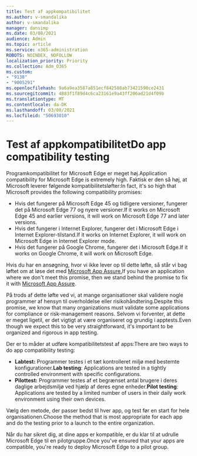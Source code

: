 ```yaml
---
title: Test af appkompatibilitet
ms.author: v-smandalika
author: v-smandalika
manager: dansimp
ms.date: 03/08/2021
audience: Admin
ms.topic: article
ms.service: o365-administration
ROBOTS: NOINDEX, NOFOLLOW
localization_priority: Priority
ms.collection: Adm_O365
ms.custom:
- "9138"
- "9005291"
ms.openlocfilehash: 9a6a9ea3587a851ecf842588ab73421590ce2431
ms.sourcegitcommit: 4883f1f89d4c6ca23161e9a43ff206ad21d4f09b
ms.translationtype: MT
ms.contentlocale: da-DK
ms.lasthandoff: 03/08/2021
ms.locfileid: "50693010"
---
```

# <a name="do-app-compatibility-testing"></a><span data-ttu-id="12f87-102">Test af appkompatibilitet</span><span class="sxs-lookup"><span data-stu-id="12f87-102">Do app compatibility testing</span></span>

<span data-ttu-id="12f87-103">Programkompatibilitet for Microsoft Edge er meget høj.</span><span class="sxs-lookup"><span data-stu-id="12f87-103">Application compatibility for Microsoft Edge is extremely high.</span></span> <span data-ttu-id="12f87-104">Faktisk er den så høj, at Microsoft leverer følgende kompatibilitetsløfter:</span><span class="sxs-lookup"><span data-stu-id="12f87-104">In fact, it's so high that Microsoft provides the following compatibility promises:</span></span>
- <span data-ttu-id="12f87-105">Hvis det fungerer på Microsoft Edge 45 og tidligere versioner, fungerer det på Microsoft Edge 77 og nyere versioner.</span><span class="sxs-lookup"><span data-stu-id="12f87-105">If it works on Microsoft Edge 45 and earlier versions, it will work on Microsoft Edge 77 and later versions.</span></span>
- <span data-ttu-id="12f87-106">Hvis det fungerer i Internet Explorer, fungerer det i Microsoft Edge i Internet Explorer-tilstand.</span><span class="sxs-lookup"><span data-stu-id="12f87-106">If it works on Internet Explorer, it will work on Microsoft Edge in Internet Explorer mode.</span></span>
- <span data-ttu-id="12f87-107">Hvis det fungerer på Google Chrome, fungerer det i Microsoft Edge.</span><span class="sxs-lookup"><span data-stu-id="12f87-107">If it works on Google Chrome, it will work on Microsoft Edge.</span></span>

<span data-ttu-id="12f87-108">Hvis du har en ansøgning, hvor vi ikke lever op til dette løfte, så står vi bag løftet om at løse det med [Microsoft App Assure.](https://www.microsoft.com/fasttrack/microsoft-365/app-assure)</span><span class="sxs-lookup"><span data-stu-id="12f87-108">If you have an application where we don't meet this promise, then we stand behind the promise to fix it with [Microsoft App Assure](https://www.microsoft.com/fasttrack/microsoft-365/app-assure).</span></span>

<span data-ttu-id="12f87-109">På trods af dette løfte ved vi, at mange organisationer skal validere nogle programmer af hensyn til overholdelse eller risikohåndtering.</span><span class="sxs-lookup"><span data-stu-id="12f87-109">Despite this promise, we know that many organizations must validate some applications for compliance or risk-management reasons.</span></span> <span data-ttu-id="12f87-110">Selvom vi forventer, at dette er meget ligetil, er det vigtigt at være organiseret og grundig i apptests.</span><span class="sxs-lookup"><span data-stu-id="12f87-110">Even though we expect this to be very straightforward, it's important to be organized and rigorous in app testing.</span></span>

<span data-ttu-id="12f87-111">Der er to måder at udføre kompatibilitetstest af apps:</span><span class="sxs-lookup"><span data-stu-id="12f87-111">There are two ways to do app compatibility testing:</span></span>

- <span data-ttu-id="12f87-112">**Labtest:** Programmer testes i et tæt kontrolleret miljø med bestemte konfigurationer.</span><span class="sxs-lookup"><span data-stu-id="12f87-112">**Lab testing**: Applications are tested in a tightly controlled environment with specific configurations.</span></span>
- <span data-ttu-id="12f87-113">**Pilottest:** Programmer testes af et begrænset antal brugere i deres daglige arbejdsmiljø ved hjælp af deres egne enheder.</span><span class="sxs-lookup"><span data-stu-id="12f87-113">**Pilot testing**: Applications are tested by a limited number of users in their daily work environment using their own devices.</span></span>

<span data-ttu-id="12f87-114">Vælg den metode, der passer bedst til hver app, og test før en start for hele organisationen.</span><span class="sxs-lookup"><span data-stu-id="12f87-114">Choose the method that is most appropriate for each app and do the testing prior to a launch to the entire organization.</span></span>

<span data-ttu-id="12f87-115">Når du har sikret dig, at dine apps er kompatible, er du klar til at udrulle Microsoft Edge til en pilotgruppe.</span><span class="sxs-lookup"><span data-stu-id="12f87-115">Once you've ensured that your apps are compatible, you're ready to deploy Microsoft Edge to a pilot group.</span></span>
